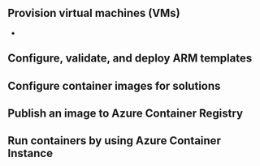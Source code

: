 ## Provision virtual machines (VMs) 

- 

## Configure, validate, and deploy ARM templates 


## Configure container images for solutions 


## Publish an image to Azure Container Registry 


## Run containers by using Azure Container Instance